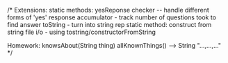 

/* Extensions:
 static methods:  yesReponse checker -- handle different forms of 'yes' response
 accumulator - track number of questions took to find answer
 toString - turn into string rep
 static method: construct from string
 file i/o - using tostring/constructorFromString
 
 Homework:  knowsAbout(String thing)
            allKnownThings() --> String "...,...,..."
 */
